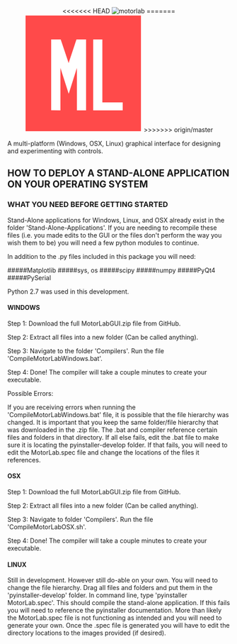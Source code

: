 <p align="center">
<<<<<<< HEAD
  <img src="https://github.com/black3037/MotorLabGUI/blob/master/Resources/static_image_2" alt="motorlab"/>
=======
  <img src="https://github.com/black3037/MotorLabGUI/blob/master/Resources/motorlabicon.png" alt="motorlab"/>
>>>>>>> origin/master
</p>

A multi-platform (Windows, OSX, Linux) graphical interface for designing and experimenting with controls.

## HOW TO DEPLOY A STAND-ALONE APPLICATION ON YOUR OPERATING SYSTEM

### WHAT YOU NEED BEFORE GETTING STARTED
Stand-Alone applications for Windows, Linux, and OSX already exist in the folder 'Stand-Alone-Applications'.
If you are needing to recompile these files (i.e. you made edits to the GUI or the files don't perform the way you wish them to be)
you will need a few python modules to continue.

In addition to the .py files included in this package you will need:

#####Matplotlib
#####sys, os
#####scipy
#####numpy
#####PyQt4
#####PySerial

Python 2.7 was used in this development.

#### WINDOWS

Step 1: Download the full MotorLabGUI.zip file from GitHub.

Step 2: Extract all files into a new folder (Can be called anything).

Step 3: Navigate to the folder 'Compilers'. Run the file 'CompileMotorLabWindows.bat'.

Step 4: Done! The compiler will take a couple minutes to create your executable.

Possible Errors:

If you are receiving errors when running the 'CompileMotorLabWindows.bat' file, it is possible that the file hierarchy was changed.
It is important that you keep the same folder/file hierarchy that was downloaded in the .zip file. The .bat and compiler reference
certain files and folders in that directory. If all else fails, edit the .bat file to make sure it is locating the pyinstaller-develop
folder. If that fails, you will need to edit the MotorLab.spec file and change the locations of the files it references.

#### OSX

Step 1: Download the full MotorLabGUI.zip file from GitHub.

Step 2: Extract all files into a new folder (Can be called anything).

Step 3: Navigate to folder 'Compilers'. Run the file 'CompileMotorLabOSX.sh'.

Step 4: Done! The compiler will take a couple minutes to create your executable.

#### LINUX

Still in development. However still do-able on your own. You will need to change the file hierarchy. Drag all files and folders and
put them in the 'pyinstaller-develop' folder. In command line, type 'pyinstaller MotorLab.spec'. This should compile the stand-alone
application. If this fails you will need to reference the pyinstaller documentation. More than likely the MotorLab.spec file is not
functioning as intended and you will need to generate your own. Once the .spec file is generated you will have to edit the directory
locations to the images provided (if desired).
